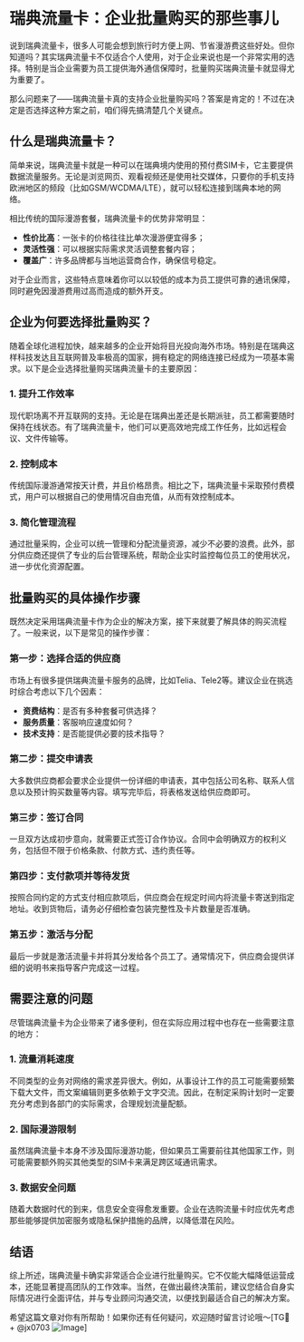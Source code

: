 # 瑞典流量卡：企业批量购买的那些事儿

说到瑞典流量卡，很多人可能会想到旅行时方便上网、节省漫游费这些好处。但你知道吗？其实瑞典流量卡不仅适合个人使用，对于企业来说也是一个非常实用的选择。特别是当企业需要为员工提供海外通信保障时，批量购买瑞典流量卡就显得尤为重要了。

那么问题来了——瑞典流量卡真的支持企业批量购买吗？答案是肯定的！不过在决定是否选择这种方案之前，咱们得先搞清楚几个关键点。

## 什么是瑞典流量卡？

简单来说，瑞典流量卡就是一种可以在瑞典境内使用的预付费SIM卡，它主要提供数据流量服务。无论是浏览网页、观看视频还是使用社交媒体，只要你的手机支持欧洲地区的频段（比如GSM/WCDMA/LTE），就可以轻松连接到瑞典本地的网络。

相比传统的国际漫游套餐，瑞典流量卡的优势非常明显：
- **性价比高**：一张卡的价格往往比单次漫游便宜得多；
- **灵活性强**：可以根据实际需求灵活调整套餐内容；
- **覆盖广**：许多品牌都与当地运营商合作，确保信号稳定。

对于企业而言，这些特点意味着你可以以较低的成本为员工提供可靠的通讯保障，同时避免因漫游费用过高而造成的额外开支。

## 企业为何要选择批量购买？

随着全球化进程加快，越来越多的企业开始将目光投向海外市场。特别是在瑞典这样科技发达且互联网普及率极高的国家，拥有稳定的网络连接已经成为一项基本需求。以下是企业选择批量购买瑞典流量卡的主要原因：

### 1. 提升工作效率
现代职场离不开互联网的支持。无论是在瑞典出差还是长期派驻，员工都需要随时保持在线状态。有了瑞典流量卡，他们可以更高效地完成工作任务，比如远程会议、文件传输等。

### 2. 控制成本
传统国际漫游通常按天计费，并且价格昂贵。相比之下，瑞典流量卡采取预付费模式，用户可以根据自己的使用情况自由充值，从而有效控制成本。

### 3. 简化管理流程
通过批量采购，企业可以统一管理和分配流量资源，减少不必要的浪费。此外，部分供应商还提供了专业的后台管理系统，帮助企业实时监控每位员工的使用状况，进一步优化资源配置。

## 批量购买的具体操作步骤

既然决定采用瑞典流量卡作为企业的解决方案，接下来就要了解具体的购买流程了。一般来说，以下是常见的操作步骤：

### 第一步：选择合适的供应商
市场上有很多提供瑞典流量卡服务的品牌，比如Telia、Tele2等。建议企业在挑选时综合考虑以下几个因素：
- **资费结构**：是否有多种套餐可供选择？
- **服务质量**：客服响应速度如何？
- **技术支持**：是否能提供必要的技术指导？

### 第二步：提交申请表
大多数供应商都会要求企业提供一份详细的申请表，其中包括公司名称、联系人信息以及预计购买数量等内容。填写完毕后，将表格发送给供应商即可。

### 第三步：签订合同
一旦双方达成初步意向，就需要正式签订合作协议。合同中会明确双方的权利义务，包括但不限于价格条款、付款方式、违约责任等。

### 第四步：支付款项并等待发货
按照合同约定的方式支付相应款项后，供应商会在规定时间内将流量卡寄送到指定地址。收到货物后，请务必仔细检查包装完整性及卡片数量是否准确。

### 第五步：激活与分配
最后一步就是激活流量卡并将其分发给各个员工了。通常情况下，供应商会提供详细的说明书来指导客户完成这一过程。

## 需要注意的问题

尽管瑞典流量卡为企业带来了诸多便利，但在实际应用过程中也存在一些需要注意的地方：

### 1. 流量消耗速度
不同类型的业务对网络的需求差异很大。例如，从事设计工作的员工可能需要频繁下载大文件，而文案编辑则更多依赖于文字交流。因此，在制定采购计划时一定要充分考虑到各部门的实际需求，合理规划流量配额。

### 2. 国际漫游限制
虽然瑞典流量卡本身不涉及国际漫游功能，但如果员工需要前往其他国家工作，则可能需要额外购买其他类型的SIM卡来满足跨区域通讯需求。

### 3. 数据安全问题
随着大数据时代的到来，信息安全变得愈发重要。企业在选购流量卡时应优先考虑那些能够提供加密服务或隐私保护措施的品牌，以降低潜在风险。

## 结语

综上所述，瑞典流量卡确实非常适合企业进行批量购买。它不仅能大幅降低运营成本，还能显著提高团队的工作效率。当然，在做出最终决策前，建议您结合自身实际情况进行全面评估，并与专业顾问沟通交流，以便找到最适合自己的解决方案。

希望这篇文章对你有所帮助！如果你还有任何疑问，欢迎随时留言讨论哦～[TG💪+ @jx0703 ![Image](https://github.com/user-attachments/assets/dbca1d08-cadb-493c-b0ec-ad6f7a83f270)]